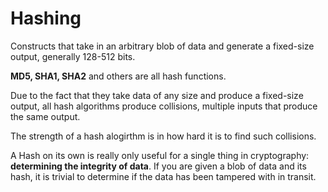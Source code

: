 # Hashing

Constructs that take in an arbitrary blob of data and generate a fixed-size output, generally 128-512 bits.

__MD5, SHA1, SHA2__ and others are all hash functions.

Due to the fact that they take data of any size and produce a fixed-size output, all hash algorithms produce collisions, multiple inputs that produce the same output.

The strength of a hash alogirthm is in how hard it is to find such collisions.

A Hash on its own is really only useful for a single thing in cryptography: __determining the integrity of data__. If you are given a blob of data and its hash, it is trivial to determine if the data has been tampered with in transit.
